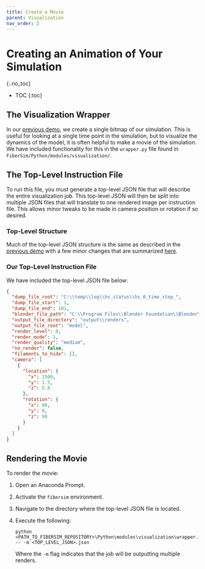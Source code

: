 ```yaml
---
title: Create a Movie
parent: Visualization
nav_order: 2
---
```


# Creating an Animation of Your Simulation
{:.no_toc}

* TOC
{:toc}


## The Visualization Wrapper

In our [previous demo](../create_a_snap_shot/create_a_snap_shot.md), we create a single bitmap of our simulation. This is useful for looking at a single time point in the simulation, but to visualize the dynamics of the model, it is often helpful to make a movie of the simulation. We have included functionality for this in the `wrapper.py` file found in `FiberSim/Python/modules/visualization/`.

## The Top-Level Instruction File

To run this file, you must generate a top-level JSON file that will describe the entire visualization job. This top-level JSON will then be split into multiple JSON files that will translate to one rendered image per instruction file. This allows minor tweaks to be made in camera position or rotation if so desired.

### Top-Level Structure

Much of the top-level JSON structure is the same as described in the [previous demo](../create_a_snap_shot/create_a_snap_shot.md#the-visualization-instruction-file) with a few minor changes that are summarized [here](../visualization.md#the-top-level-json-instruction-file).

### Our Top-Level Instruction File

We have included the top-level JSON file below:

```json
{
  "dump_file_root": "C:\\temp\\log\\hs_status\\hs_0_time_step_",
  "dump_file_start": 1,
  "dump_file_end": 101,
  "blender_file_path": "C:\\Program Files\\Blender Foundation\\Blender\\blender.exe",
  "output_file_directory": "output\\renders",
  "output_file_root": "model",
  "render_level": 0,
  "render_mode": 1,
  "render_quality": "medium",
  "no_render": false,
  "filaments_to_hide": [],
  "camera": [
    {
      "location": {
        "x": 1500,
        "y": 1.5,
        "z": 5.8
      },
      "rotation": {
        "x": 90,
        "y": 0,
        "z": 90
      }
    }
  ]
}
```

## Rendering the Movie

To render the movie:

1. Open an Anaconda Prompt.
2. Activate the `fibersim` environment.
3. Navigate to the directory where the top-level JSON file is located.
4. Execute the following:
    ```
    python <PATH_TO_FIBERSIM_REPOSITORY>\Python\modules\visualization\wrapper.py -- -m <TOP_LEVEL_JSON>.json
    ```

    Where the `-m` flag indicates that the job will be outputting multiple renders.